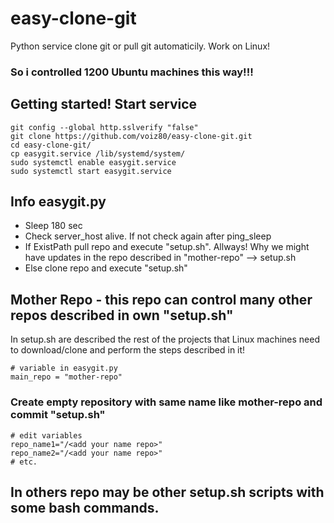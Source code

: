 # easy-clone-git
Python service clone git or pull git automaticily. Work on Linux!
### So i controlled 1200 Ubuntu machines this way!!!

## Getting started! Start service
```
git config --global http.sslverify "false"
git clone https://github.com/voiz80/easy-clone-git.git
cd easy-clone-git/
cp easygit.service /lib/systemd/system/
sudo systemctl enable easygit.service
sudo systemctl start easygit.service
```
## Info easygit.py
- Sleep 180 sec
- Check server_host alive. If not check again after ping_sleep
- If ExistPath pull repo and execute "setup.sh". Allways! Why we might have updates in the repo described in "mother-repo" --> setup.sh
- Else clone repo and execute "setup.sh"

## Mother Repo - this repo can control many other repos described in own "setup.sh"
In setup.sh are described the rest of the projects that Linux machines need to download/clone and perform the steps described in it!
```
# variable in easygit.py
main_repo = "mother-repo"
```
### Create empty repository with same name like mother-repo and commit "setup.sh"
```
# edit variables
repo_name1="/<add your name repo>"
repo_name2="/<add your name repo>"
# etc.
```
## In others repo may be other setup.sh scripts with some bash commands.